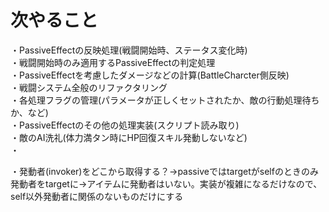 # 次やること
・PassiveEffectの反映処理(戦闘開始時、ステータス変化時)  
・戦闘開始時のみ適用するPassiveEffectの判定処理  
・PassiveEffectを考慮したダメージなどの計算(BattleCharcter側反映)  
・戦闘システム全般のリファクタリング  
・各処理フラグの管理(パラメータが正しくセットされたか、敵の行動処理待ちか、など)  
・PassiveEffectのその他の処理実装(スクリプト読み取り)  
・敵のAI洗礼(体力満タン時にHP回復スキル発動しないなど)  
・

・発動者(invoker)をどこから取得する？→passiveではtargetがselfのときのみ発動者をtargetに→アイテムに発動者はいない。実装が複雑になるだけなので、self以外発動者に関係のないものだけにする  